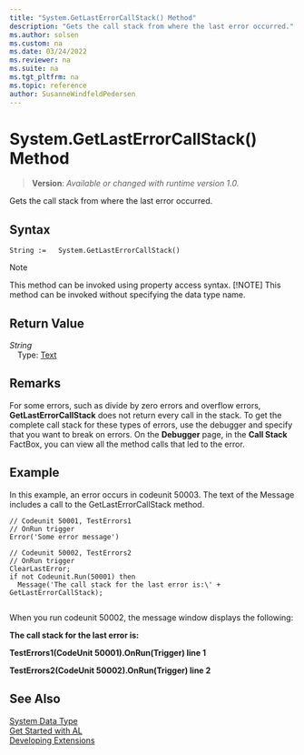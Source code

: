 ```yaml
---
title: "System.GetLastErrorCallStack() Method"
description: "Gets the call stack from where the last error occurred."
ms.author: solsen
ms.custom: na
ms.date: 03/24/2022
ms.reviewer: na
ms.suite: na
ms.tgt_pltfrm: na
ms.topic: reference
author: SusanneWindfeldPedersen
---
```

[//]: # (START>DO_NOT_EDIT)
[//]: # (IMPORTANT:Do not edit any of the content between here and the END>DO_NOT_EDIT.)
[//]: # (Any modifications should be made in the .xml files in the ModernDev repo.)
# System.GetLastErrorCallStack() Method
> **Version**: _Available or changed with runtime version 1.0._

Gets the call stack from where the last error occurred.


## Syntax
```AL
String :=   System.GetLastErrorCallStack()
```
> [!NOTE]
> This method can be invoked using property access syntax.
> [!NOTE]
> This method can be invoked without specifying the data type name.

## Return Value
*String*  
&emsp;Type: [Text](../text/text-data-type.md)  



[//]: # (IMPORTANT: END>DO_NOT_EDIT)


## Remarks

For some errors, such as divide by zero errors and overflow errors, **GetLastErrorCallStack** does not return every call in the stack. To get the complete call stack for these types of errors, use the debugger and specify that you want to break on errors. On the **Debugger** page, in the **Call Stack** FactBox, you can view all the method calls that led to the error. 
 
<!-- Links For more information, see [How to: Break on Errors](How-to-Break-on-Errors.md). --> 
  
## Example  

In this example, an error occurs in codeunit 50003. The text of the Message includes a call to the GetLastErrorCallStack method.  
  
```al
// Codeunit 50001, TestErrors1  
// OnRun trigger  
Error('Some error message')  
  
// Codeunit 50002, TestErrors2  
// OnRun trigger  
ClearLastError;  
if not Codeunit.Run(50001) then  
  Message('The call stack for the last error is:\' + GetLastErrorCallStack);  
  
```  

When you run codeunit 50002, the message window displays the following:  
  
**The call stack for the last error is:**  
  
**TestErrors1\(CodeUnit 50001\).OnRun\(Trigger\) line 1**  
  
**TestErrors2\(CodeUnit 50002\).OnRun\(Trigger\) line 2**  
  
## See Also

[System Data Type](system-data-type.md)  
[Get Started with AL](../../devenv-get-started.md)  
[Developing Extensions](../../devenv-dev-overview.md)